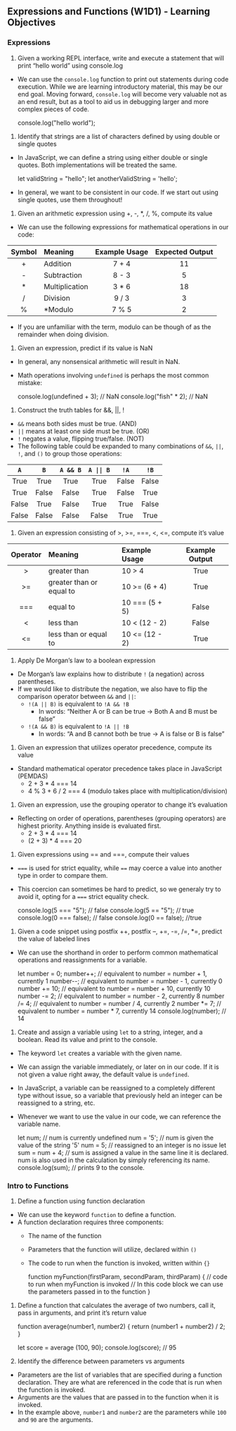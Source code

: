 Expressions and Functions (W1D1) - Learning Objectives
------------------------------------------------------

### Expressions

1.  Given a working REPL interface, write and execute a statement that will print “hello world” using console.log

-   We can use the `console.log` function to print out statements during code execution. While we are learning introductory material, this may be our end goal. Moving forward, `console.log` will become very valuable not as an end result, but as a tool to aid us in debugging larger and more complex pieces of code.

    console.log("hello world");

1.  Identify that strings are a list of characters defined by using double or single quotes

-   In JavaScript, we can define a string using either double or single quotes. Both implementations will be treated the same.

    let validString = "hello";
    let anotherValidString = 'hello';

-   In general, we want to be consistent in our code. If we start out using single quotes, use them throughout!

1.  Given an arithmetic expression using +, -, \*, /, %, compute its value

-   We can use the following expressions for mathematical operations in our code:

<table><thead><tr class="header"><th style="text-align: center;">Symbol</th><th style="text-align: left;">Meaning</th><th style="text-align: center;">Example Usage</th><th style="text-align: center;">Expected Output</th></tr></thead><tbody><tr class="odd"><td style="text-align: center;">+</td><td style="text-align: left;">Addition</td><td style="text-align: center;">7 + 4</td><td style="text-align: center;">11</td></tr><tr class="even"><td style="text-align: center;">-</td><td style="text-align: left;">Subtraction</td><td style="text-align: center;">8 - 3</td><td style="text-align: center;">5</td></tr><tr class="odd"><td style="text-align: center;">*</td><td style="text-align: left;">Multiplication</td><td style="text-align: center;">3 * 6</td><td style="text-align: center;">18</td></tr><tr class="even"><td style="text-align: center;">/</td><td style="text-align: left;">Division</td><td style="text-align: center;">9 / 3</td><td style="text-align: center;">3</td></tr><tr class="odd"><td style="text-align: center;">%</td><td style="text-align: left;">*Modulo</td><td style="text-align: center;">7 % 5</td><td style="text-align: center;">2</td></tr></tbody></table>

-   If you are unfamiliar with the term, modulo can be though of as the remainder when doing division.

1.  Given an expression, predict if its value is NaN

-   In general, any nonsensical arithmetic will result in NaN.
-   Math operations involving `undefined` is perhaps the most common mistake:

    console.log(undefined + 3); // NaN
    console.log("fish" * 2); // NaN

1.  Construct the truth tables for &&, ||, !

-   `&&` means both sides must be true. (AND)
-   `||` means at least one side must be true. (OR)
-   `!` negates a value, flipping true/false. (NOT)
-   The following table could be expanded to many combinations of `&&`, `||`, `!`, and `()` to group those operations:

<table><thead><tr class="header"><th style="text-align: center;"><code>A</code></th><th style="text-align: center;"><code>B</code></th><th style="text-align: center;"><code>A &amp;&amp; B</code></th><th style="text-align: center;"><code>A || B</code></th><th style="text-align: center;"><code>!A</code></th><th style="text-align: center;"><code>!B</code></th></tr></thead><tbody><tr class="odd"><td style="text-align: center;">True</td><td style="text-align: center;">True</td><td style="text-align: center;">True</td><td style="text-align: center;">True</td><td style="text-align: center;">False</td><td style="text-align: center;">False</td></tr><tr class="even"><td style="text-align: center;">True</td><td style="text-align: center;">False</td><td style="text-align: center;">False</td><td style="text-align: center;">True</td><td style="text-align: center;">False</td><td style="text-align: center;">True</td></tr><tr class="odd"><td style="text-align: center;">False</td><td style="text-align: center;">True</td><td style="text-align: center;">False</td><td style="text-align: center;">True</td><td style="text-align: center;">True</td><td style="text-align: center;">False</td></tr><tr class="even"><td style="text-align: center;">False</td><td style="text-align: center;">False</td><td style="text-align: center;">False</td><td style="text-align: center;">False</td><td style="text-align: center;">True</td><td style="text-align: center;">True</td></tr></tbody></table>

1.  Given an expression consisting of &gt;, &gt;=, ===, &lt;, &lt;=, compute it’s value

<table><thead><tr class="header"><th style="text-align: center;">Operator</th><th style="text-align: left;">Meaning</th><th style="text-align: left;">Example Usage</th><th style="text-align: center;">Example Output</th></tr></thead><tbody><tr class="odd"><td style="text-align: center;">&gt;</td><td style="text-align: left;">greater than</td><td style="text-align: left;">10 &gt; 4</td><td style="text-align: center;">True</td></tr><tr class="even"><td style="text-align: center;">&gt;=</td><td style="text-align: left;">greater than or equal to</td><td style="text-align: left;">10 &gt;= (6 + 4)</td><td style="text-align: center;">True</td></tr><tr class="odd"><td style="text-align: center;">===</td><td style="text-align: left;">equal to</td><td style="text-align: left;">10 === (5 + 5)</td><td style="text-align: center;">False</td></tr><tr class="even"><td style="text-align: center;">&lt;</td><td style="text-align: left;">less than</td><td style="text-align: left;">10 &lt; (12 - 2)</td><td style="text-align: center;">False</td></tr><tr class="odd"><td style="text-align: center;">&lt;=</td><td style="text-align: left;">less than or equal to</td><td style="text-align: left;">10 &lt;= (12 - 2)</td><td style="text-align: center;">True</td></tr></tbody></table>

1.  Apply De Morgan’s law to a boolean expression

-   De Morgan’s law explains how to distribute `!` (a negation) across parentheses.
-   If we would like to distribute the negation, we also have to flip the comparison operator between `&&` and `||`:
    -   `!(A || B)` is equivalent to `!A && !B`
        -   In words: “Neither A or B can be true -&gt; Both A and B must be false”
    -   `!(A && B)` is equivalent to `!A || !B`
        -   In words: “A and B cannot both be true -&gt; A is false or B is false”

1.  Given an expression that utilizes operator precedence, compute its value

-   Standard mathematical operator precedence takes place in JavaScript (PEMDAS)
    -   2 + 3 \* 4 === 14
    -   4 % 3 + 6 / 2 === 4 (modulo takes place with multiplication/division)

1.  Given an expression, use the grouping operator to change it’s evaluation

-   Reflecting on order of operations, parentheses (grouping operators) are highest priority. Anything inside is evaluated first.
    -   2 + 3 \* 4 === 14
    -   (2 + 3) \* 4 === 20

1.  Given expressions using == and ===, compute their values

-   `===` is used for strict equality, while `==` may coerce a value into another type in order to compare them.
-   This coercion can sometimes be hard to predict, so we generaly try to avoid it, opting for a `===` strict equality check.

    console.log(5 === "5"); // false
    console.log(5 == "5"); // true
    console.log(0 === false); // false
    console.log(0 == false); //true

1.  Given a code snippet using postfix ++, postfix –, +=, -=, /=, \*=, predict the value of labeled lines

-   We can use the shorthand in order to perform common mathematical operations and reassignments for a variable.

    let number = 0;
    number++; // equivalent to number = number + 1, currently 1
    number--; // equivalent to number = number - 1, currently 0
    number += 10; // equivalent to number = number + 10, currently 10
    number -= 2; // equivalent to number = number - 2, currently 8
    number /= 4; // equivalent to number = number / 4, currently 2
    number *= 7; // equivalent to number = number * 7, currently 14
    console.log(number); // 14

1.  Create and assign a variable using `let` to a string, integer, and a boolean. Read its value and print to the console.

-   The keyword `let` creates a variable with the given name.
-   We can assign the variable immediately, or later on in our code. If it is not given a value right away, the default value is `undefined`.
-   In JavaScript, a variable can be reassigned to a completely different type without issue, so a variable that previously held an integer can be reassigned to a string, etc.
-   Whenever we want to use the value in our code, we can reference the variable name.

    let num; // num is currently undefined
    num = '5'; // num is given the value of the string '5'
    num = 5; // reassigned to an integer is no issue
    let sum = num + 4; // sum is assigned a value in the same line it is declared. num is also used in the calculation by simply referencing its name.
    console.log(sum); // prints 9 to the console.

### Intro to Functions

1.  Define a function using function declaration

-   We can use the keyword `function` to define a function.
-   A function declaration requires three components:
    -   The name of the function
    -   Parameters that the function will utilize, declared within `()`
    -   The code to run when the function is invoked, written within `{}`

        function myFunction(firstParam, secondParam, thirdParam) {
        // code to run when myFunction is invoked
        // In this code block we can use the parameters passed in to the function
        }

1.  Define a function that calculates the average of two numbers, call it, pass in arguments, and print it’s return value

    function average(number1, number2) {
      return (number1 + number2) / 2;
    }

    let score = average (100, 90);
    console.log(score); // 95

1.  Identify the difference between parameters vs arguments

-   Parameters are the list of variables that are specified during a function declaration. They are what are referenced in the code that is run when the function is invoked.
-   Arguments are the values that are passed in to the function when it is invoked.
-   In the example above, `number1` and `number2` are the parameters while `100` and `90` are the arguments.

